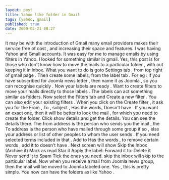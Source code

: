 ```yaml
---
layout: post
title: Yahoo like folder in Gmail
tags: [yahoo, gmail]
published: true
date: 2009-03-21 08:27
---
```

It may be with the introduction of Gmail many email providers makes their service free of cost , and increasing their space and features. I was having Yahoo and Gmail accounts. It was easy for me to manage emails by using filters in Yahoo. I looked for something similar in gmail.  Yes, this post is for those who don't know how to move the mails to a particular folder , with out keeping it in inbox. What you want to do is goto Settings tab , from top right of gmail page . Then create some labels, from the label tab . For eg : if you have subscribed for Joomla news letter , then name it as Joomla , so you can recognise quickly . Now your labels are ready . Want to create filters to move your mails directly to those labels . The labels can act something similar as folders.  Now select the Filters tab and Create a new filter . You can also edit your existing filters . When you click on the Create filter , it ask you for the From , To , subject , Has the words, Doesn't have . If you want an exact one, then it will be better to look the mail , for which you need to create the folder. Click show details and get the details. You can see the details there. The from address is the person who sends you the mail , the To address is the person who have mailed through some group if so , else your address or list of other peoples to whom the user sends . If you need selected terms included in that . Add to Has the words , to remove certain words , add it to doesn't have .  Next screen will show  Skip the Inbox (Archive it) Mark as read Star it Apply the label: Forward it to: Delete it Never send it to Spam  Tick the ones you need. skip the inbox will skip to the particular label. Now when you receive a mail from Joomla news group, then the mail will be moved to Joomla labeled one. Yes , this is pretty simple. You now can have the folders as like Yahoo .   
